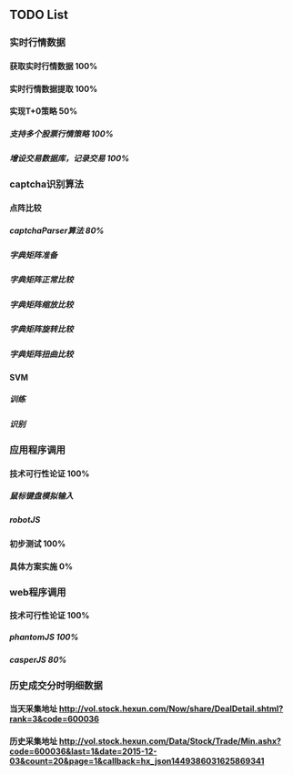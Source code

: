 ## TODO List

### 实时行情数据
#### 获取实时行情数据 100%
#### 实时行情数据提取 100%
#### 实现T+0策略 50%
##### 支持多个股票行情策略 100%
##### 增设交易数据库，记录交易 100%

### captcha识别算法
#### 点阵比较
##### captchaParser算法 80%
##### 字典矩阵准备
##### 字典矩阵正常比较
##### 字典矩阵缩放比较
##### 字典矩阵旋转比较
##### 字典矩阵扭曲比较
#### SVM
##### 训练
##### 识别

### 应用程序调用
#### 技术可行性论证 100%
##### 鼠标键盘模拟输入
##### robotJS
#### 初步测试 100%
#### 具体方案实施 0%

### web程序调用
#### 技术可行性论证 100%
##### phantomJS 100%
##### casperJS 80%

### 历史成交分时明细数据
#### 当天采集地址 http://vol.stock.hexun.com/Now/share/DealDetail.shtml?rank=3&code=600036
#### 历史采集地址 http://vol.stock.hexun.com/Data/Stock/Trade/Min.ashx?code=600036&last=1&date=2015-12-03&count=20&page=1&callback=hx_json1449386031625869341
